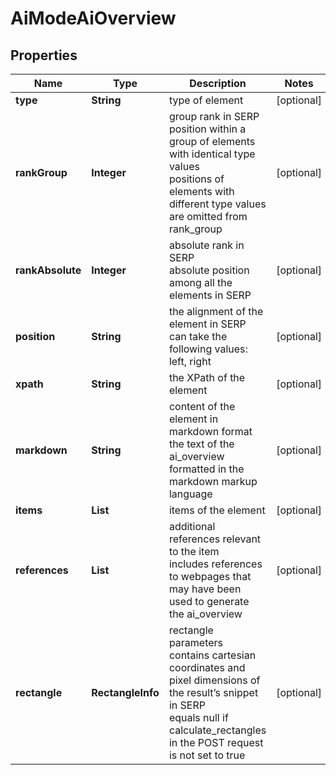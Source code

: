 # AiModeAiOverview


## Properties

| Name | Type | Description | Notes |
|------------ | ------------- | ------------- | -------------|
**type** | **String** | type of element |[optional]|
**rankGroup** | **Integer** | group rank in SERP<br>position within a group of elements with identical type values<br>positions of elements with different type values are omitted from rank_group |[optional]|
**rankAbsolute** | **Integer** | absolute rank in SERP<br>absolute position among all the elements in SERP |[optional]|
**position** | **String** | the alignment of the element in SERP<br>can take the following values:<br>left, right |[optional]|
**xpath** | **String** | the XPath of the element |[optional]|
**markdown** | **String** | content of the element in markdown format<br>the text of the ai_overview formatted in the markdown markup language |[optional]|
**items** | **List<BaseSerpApiAiModeAiOverviewElementItem>** | items of the element |[optional]|
**references** | **List<AiAiOverviewReferenceInfo>** | additional references relevant to the item<br>includes references to webpages that may have been used to generate the ai_overview |[optional]|
**rectangle** | **RectangleInfo** | rectangle parameters<br>contains cartesian coordinates and pixel dimensions of the result’s snippet in SERP<br>equals null if calculate_rectangles in the POST request is not set to true |[optional]|